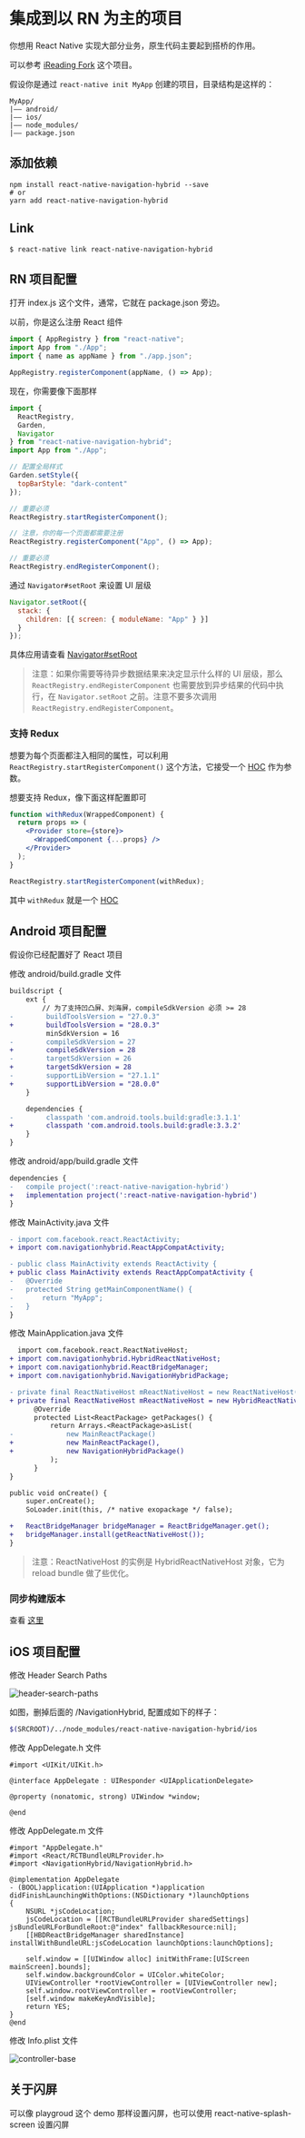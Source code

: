 # 集成到以 RN 为主的项目

你想用 React Native 实现大部分业务，原生代码主要起到搭桥的作用。

可以参考 [iReading Fork](https://github.com/listenzz/reading) 这个项目。

假设你是通过 `react-native init MyApp` 创建的项目，目录结构是这样的：

```
MyApp/
|—— android/
|—— ios/
|—— node_modules/
|—— package.json
```

## 添加依赖

```
npm install react-native-navigation-hybrid --save
# or
yarn add react-native-navigation-hybrid
```

## Link

```
$ react-native link react-native-navigation-hybrid
```

## RN 项目配置

打开 index.js 这个文件，通常，它就在 package.json 旁边。

以前，你是这么注册 React 组件

```javascript
import { AppRegistry } from "react-native";
import App from "./App";
import { name as appName } from "./app.json";

AppRegistry.registerComponent(appName, () => App);
```

现在，你需要像下面那样

```javascript
import {
  ReactRegistry,
  Garden,
  Navigator
} from "react-native-navigation-hybrid";
import App from "./App";

// 配置全局样式
Garden.setStyle({
  topBarStyle: "dark-content"
});

// 重要必须
ReactRegistry.startRegisterComponent();

// 注意，你的每一个页面都需要注册
ReactRegistry.registerComponent("App", () => App);

// 重要必须
ReactRegistry.endRegisterComponent();
```

通过 `Navigator#setRoot` 来设置 UI 层级

```javascript
Navigator.setRoot({
  stack: {
    children: [{ screen: { moduleName: "App" } }]
  }
});
```

具体应用请查看 [Navigator#setRoot](./navigation.md)

> 注意：如果你需要等待异步数据结果来决定显示什么样的 UI 层级，那么 `ReactRegistry.endRegisterComponent` 也需要放到异步结果的代码中执行，在 `Navigator.setRoot` 之前。注意不要多次调用 `ReactRegistry.endRegisterComponent`。

### 支持 Redux

想要为每个页面都注入相同的属性，可以利用 `ReactRegistry.startRegisterComponent()` 这个方法，它接受一个 [HOC](https://reactjs.org/docs/higher-order-components.html) 作为参数。

想要支持 Redux，像下面这样配置即可

```jsx
function withRedux(WrappedComponent) {
  return props => (
    <Provider store={store}>
      <WrappedComponent {...props} />
    </Provider>
  );
}

ReactRegistry.startRegisterComponent(withRedux);
```

其中 `withRedux` 就是一个 [HOC](https://reactjs.org/docs/higher-order-components.html)

## Android 项目配置

假设你已经配置好了 React 项目

修改 android/build.gradle 文件

```diff
buildscript {
    ext {
        // 为了支持凹凸屏、刘海屏，compileSdkVersion 必须 >= 28
-        buildToolsVersion = "27.0.3"
+        buildToolsVersion = "28.0.3"
         minSdkVersion = 16
-        compileSdkVersion = 27
+        compileSdkVersion = 28
-        targetSdkVersion = 26
+        targetSdkVersion = 28
-        supportLibVersion = "27.1.1"
+        supportLibVersion = "28.0.0"
    }

    dependencies {
-        classpath 'com.android.tools.build:gradle:3.1.1'
+        classpath 'com.android.tools.build:gradle:3.3.2'
    }
}
```

修改 android/app/build.gradle 文件

```diff
dependencies {
-   compile project(':react-native-navigation-hybrid')
+   implementation project(':react-native-navigation-hybrid')
}
```

修改 MainActivity.java 文件

```diff
- import com.facebook.react.ReactActivity;
+ import com.navigationhybrid.ReactAppCompatActivity;

- public class MainActivity extends ReactActivity {
+ public class MainActivity extends ReactAppCompatActivity {
-   @Override
-   protected String getMainComponentName() {
-       return "MyApp";
-   }
}
```

修改 MainApplication.java 文件

```diff
  import com.facebook.react.ReactNativeHost;
+ import com.navigationhybrid.HybridReactNativeHost;
+ import com.navigationhybrid.ReactBridgeManager;
+ import com.navigationhybrid.NavigationHybridPackage;

- private final ReactNativeHost mReactNativeHost = new ReactNativeHost(this) {
+ private final ReactNativeHost mReactNativeHost = new HybridReactNativeHost(this) {
      @Override
      protected List<ReactPackage> getPackages() {
          return Arrays.<ReactPackage>asList(
-             new MainReactPackage()
+             new MainReactPackage(),
+             new NavigationHybridPackage()
          );
      }
}

public void onCreate() {
    super.onCreate();
    SoLoader.init(this, /* native exopackage */ false);

+   ReactBridgeManager bridgeManager = ReactBridgeManager.get();
+   bridgeManager.install(getReactNativeHost());
}
```

> 注意：ReactNativeHost 的实例是 HybridReactNativeHost 对象，它为 reload bundle 做了些优化。

### 同步构建版本

查看 [这里](./sync-build-version.md)

## iOS 项目配置

修改 Header Search Paths

![header-search-paths](../screenshot/header-search-paths.jpg)

如图，删掉后面的 /NavigationHybrid, 配置成如下的样子：

```bash
$(SRCROOT)/../node_modules/react-native-navigation-hybrid/ios
```

修改 AppDelegate.h 文件

```objc
#import <UIKit/UIKit.h>

@interface AppDelegate : UIResponder <UIApplicationDelegate>

@property (nonatomic, strong) UIWindow *window;

@end
```

修改 AppDelegate.m 文件

```objc
#import "AppDelegate.h"
#import <React/RCTBundleURLProvider.h>
#import <NavigationHybrid/NavigationHybrid.h>

@implementation AppDelegate
- (BOOL)application:(UIApplication *)application didFinishLaunchingWithOptions:(NSDictionary *)launchOptions
{
    NSURL *jsCodeLocation;
    jsCodeLocation = [[RCTBundleURLProvider sharedSettings] jsBundleURLForBundleRoot:@"index" fallbackResource:nil];
    [[HBDReactBridgeManager sharedInstance] installWithBundleURL:jsCodeLocation launchOptions:launchOptions];

    self.window = [[UIWindow alloc] initWithFrame:[UIScreen mainScreen].bounds];
    self.window.backgroundColor = UIColor.whiteColor;
    UIViewController *rootViewController = [UIViewController new];
    self.window.rootViewController = rootViewController;
    [self.window makeKeyAndVisible];
    return YES;
}
@end
```

修改 Info.plist 文件

![controller-base](../screenshot/controller-base.jpg)

## 关于闪屏

<a name="migrate-native"></a>

可以像 playgroud 这个 demo 那样设置闪屏，也可以使用 react-native-splash-screen 设置闪屏

